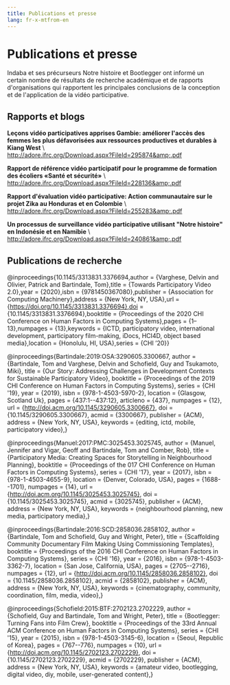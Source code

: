 ```yaml
---
title: Publications et presse
lang: fr-x-mtfrom-en
---
```

# Publications et presse  

<ClientOnly> 

<Leader> 

 Indaba et ses précurseurs Notre histoire et Bootlegger ont informé un certain nombre de résultats de recherche académique et de rapports d&#39;organisations qui rapportent les principales conclusions de la conception et de l&#39;application de la vidéo participative.  

</Leader> 

</ClientOnly> 

## Rapports et blogs  

 <strong>Leçons vidéo participatives apprises Gambie: améliorer l&#39;accès des femmes les plus défavorisées aux ressources productives et durables à Kiang West</strong> \  
 <a href="http://adore.ifrc.org/Download.aspx?FileId=295874&amp;.pdf">http://adore.ifrc.org/Download.aspx?FileId=295874&amp;.pdf</a>  

 <strong>Rapport de référence vidéo participatif pour le programme de formation des écoliers «Santé et sécurité»</strong> \  
 <a href="http://adore.ifrc.org/Download.aspx?FileId=228136&amp;.pdf">http://adore.ifrc.org/Download.aspx?FileId=228136&amp;.pdf</a>  

 <strong>Rapport d&#39;évaluation vidéo participative: Action communautaire sur le projet Zika au Honduras et en Colombie</strong> \  
 <a href="http://adore.ifrc.org/Download.aspx?FileId=255283&amp;.pdf">http://adore.ifrc.org/Download.aspx?FileId=255283&amp;.pdf</a>  

 <strong>Un processus de surveillance vidéo participative utilisant &quot;Notre histoire&quot; en Indonésie et en Namibie</strong> \  
 <a href="http://adore.ifrc.org/Download.aspx?FileId=240861&amp;.pdf">http://adore.ifrc.org/Download.aspx?FileId=240861&amp;.pdf</a>  

## Publications de recherche  

<ClientOnly> 

<Citation> 

@inproceedings{10.1145/3313831.3376694,author = {Varghese, Delvin and Olivier, Patrick and Bartindale, Tom},title = {Towards Participatory Video 2.0},year = {2020},isbn = {9781450367080},publisher = {Association for Computing Machinery},address = {New York, NY, USA},url = {https://doi.org/10.1145/3313831.3376694},doi = {10.1145/3313831.3376694},booktitle = {Proceedings of the 2020 CHI Conference on Human Factors in Computing Systems},pages = {1–13},numpages = {13},keywords = {ICTD, participatory video, international development, participatory film-making, iDocs, HCI4D, object based media},location = {Honolulu, HI, USA},series = {CHI ’20}}   

</Citation> 

<Citation> 

@inproceedings{Bartindale:2019:OSA:3290605.3300667, author = {Bartindale, Tom and Varghese, Delvin and Schofield, Guy and Tsukamoto, Miki}, title = {Our Story: Addressing Challenges in Development Contexts for Sustainable Participatory Video}, booktitle = {Proceedings of the 2019 CHI Conference on Human Factors in Computing Systems}, series = {CHI '19}, year = {2019}, isbn = {978-1-4503-5970-2}, location = {Glasgow, Scotland Uk}, pages = {437:1--437:12}, articleno = {437}, numpages = {12}, url = {http://doi.acm.org/10.1145/3290605.3300667}, doi = {10.1145/3290605.3300667}, acmid = {3300667}, publisher = {ACM}, address = {New York, NY, USA}, keywords = {editing, ictd, mobile, participatory video},} 

</Citation> 

<Citation> 

@inproceedings{Manuel:2017:PMC:3025453.3025745, author = {Manuel, Jennifer and Vigar, Geoff and Bartindale, Tom and Comber, Rob}, title = {Participatory Media: Creating Spaces for Storytelling in Neighbourhood Planning}, booktitle = {Proceedings of the 017 CHI Conference on Human Factors in Computing Systems}, series = {CHI '17}, year = {2017}, isbn = {978-1-4503-4655-9}, location = {Denver, Colorado, USA}, pages = {1688--1701}, numpages = {14}, url = {http://doi.acm.org/10.1145/3025453.3025745}, doi = {10.1145/3025453.3025745}, acmid = {3025745}, publisher = {ACM}, address = {New York, NY, USA}, keywords = {neighbourhood planning, new media, participatory media},} 

</Citation> 


<Citation> 

@inproceedings{Bartindale:2016:SCD:2858036.2858102, author = {Bartindale, Tom and Schofield, Guy and Wright, Peter}, title = {Scaffolding Community Documentary Film Making Using Commissioning Templates}, booktitle = {Proceedings of the 2016 CHI Conference on Human Factors in Computing Systems}, series = {CHI '16}, year = {2016}, isbn = {978-1-4503-3362-7}, location = {San Jose, California, USA}, pages = {2705--2716}, numpages = {12}, url = {http://doi.acm.org/10.1145/2858036.2858102}, doi = {10.1145/2858036.2858102}, acmid = {2858102}, publisher = {ACM}, address = {New York, NY, USA}, keywords = {cinematography, community, coordination, film, media, video},}  

</Citation> 

<Citation> 

@inproceedings{Schofield:2015:BTF:2702123.2702229, author = {Schofield, Guy and Bartindale, Tom and Wright, Peter}, title = {Bootlegger: Turning Fans into Film Crew}, booktitle = {Proceedings of the 33rd Annual ACM Conference on Human Factors in Computing Systems}, series = {CHI '15}, year = {2015}, isbn = {978-1-4503-3145-6}, location = {Seoul, Republic of Korea}, pages = {767--776}, numpages = {10}, url = {http://doi.acm.org/10.1145/2702123.2702229}, doi = {10.1145/2702123.2702229}, acmid = {2702229}, publisher = {ACM}, address = {New York, NY, USA}, keywords = {amateur video, bootlegging, digital video, diy, mobile, user-generated content},} 

</Citation> 

</ClientOnly> 
